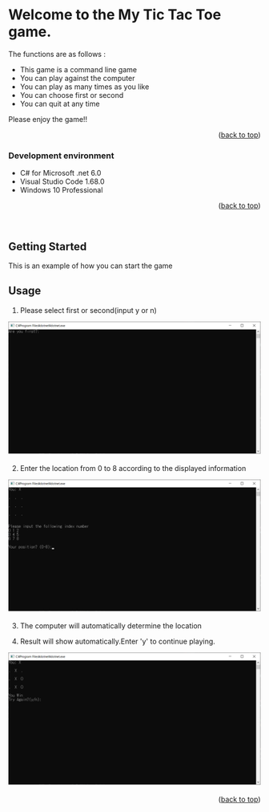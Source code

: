 <div id="top"></div>

<!-- ABOUT THE PROJECT -->

# Welcome to the My Tic Tac Toe game.

The functions are as follows :

- This game is a command line game
- You can play against the computer
- You can play as many times as you like
- You can choose first or second
- You can quit at any time

Please enjoy the game!!

<p align="right">(<a href="#top">back to top</a>)</p>

### Development environment

- C# for Microsoft .net 6.0
- Visual Studio Code 1.68.0
- Windows 10 Professional

<p align="right">(<a href="#top">back to top</a>)</p>
    <br />

<!-- GETTING STARTED -->

## Getting Started

This is an example of how you can start the game

<!-- USAGE EXAMPLES -->

## Usage

1. Please select first or second(input y or n)
<p align="center">
  <img width="600" src="./images/1.png">
</p>

2. Enter the location from 0 to 8 according to the displayed information
<p align="center">
  <img width="600" src="./images/2.png">
</p>

3. The computer will automatically determine the location

4. Result will show automatically.Enter 'y' to continue playing. 
<p align="center">
  <img width="600" src="./images/3.png">
</p>

<p align="right">(<a href="#top">back to top</a>)</p>


